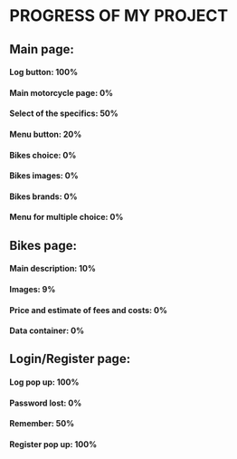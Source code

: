 # PROGRESS OF MY PROJECT

## Main page:

#### Log button: 100%
#### Main motorcycle page: 0%
#### Select of the specifics: 50%
#### Menu button: 20%
#### Bikes choice: 0%
#### Bikes images: 0%
#### Bikes brands: 0%
#### Menu for multiple choice: 0%

## Bikes page:

#### Main description: 10%
#### Images: 9%
#### Price and estimate of fees and costs: 0%
#### Data container: 0%

## Login/Register page:

#### Log pop up: 100%
#### Password lost: 0%
#### Remember: 50%
#### Register pop up: 100%